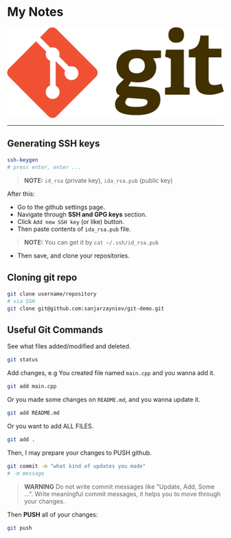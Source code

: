 # **My Notes**

![Banner](./banner.png)

<hr>

## Generating SSH keys

```sh
ssh-keygen
# press enter, enter ...
```

> **NOTE:** 
> `id_rsa` (private key), `ida_rsa.pub` (public key)

After this: 
* Go to the github settings page.
* Navigate through **SSH and GPG keys** section.
* Click `Add new SSH key` (or like) button.
* Then paste contents of `ida_rsa.pub` file.

> **NOTE:** 
> You can get it by `cat ~/.ssh/id_rsa.pub`

* Then save, and clone your repositories.

## Cloning git repo

```sh
git clone username/repository
# via SSH
git clone git@github.com:sanjarzayniev/git-demo.git
```

## Useful Git Commands

See what files added/modified and deleted.
```sh
git status 
```

Add changes, e.g You created file named `main.cpp` and you wanna add it.

```sh
git add main.cpp
```

Or you made some changes on `README.md`, and you wanna update it.

```sh
git add README.md
```

Or you want to add ALL FILES.

```sh
git add .
```

Then, I may prepare your changes to PUSH github.

```sh
git commit -m "what kind of updates you made" 
# -m message
```

> **WARNING**
> Do not write commit messages like "Update, Add, Some ...". Write meaningful commit messages, it helps you to move through your changes.


Then **PUSH** all of your changes:

```sh
git push
```